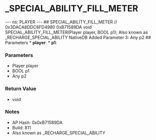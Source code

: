 # _SPECIAL_ABILITY_FILL_METER

--- ns: PLAYER --- ## SPECIAL_ABILITY_FILL_METER  // 0x3DACA8DDC6FD4980 0xB71589DA void SPECIAL_ABILITY_FILL_METER(Player player, BOOL p1);  Also known as _RECHARGE_SPECIAL_ABILITY  NativeDB Added Parameter 3: Any p2  ## Parameters * **player**: * **p1**:

### Parameters
* Player player
* BOOL p1
* Any p2

### Return Value
* void

### Notes
* AP Hash: 0x0xB71589DA
* Build: 811
* Also known as _RECHARGE_SPECIAL_ABILITY

